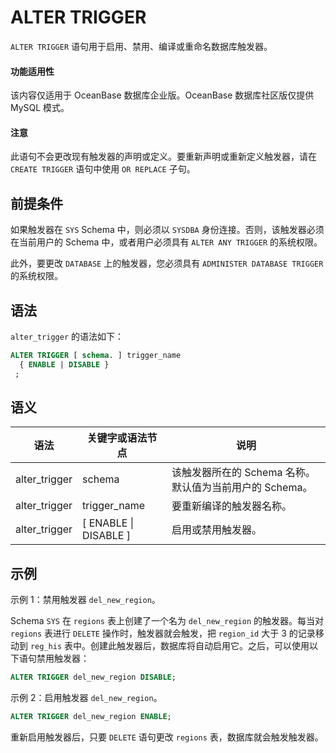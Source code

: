 ALTER TRIGGER 
==================================

`ALTER TRIGGER` 语句用于启用、禁用、编译或重命名数据库触发器。

  <main id="notice" >
    <h4>功能适用性</h4>
    <p>该内容仅适用于 OceanBase 数据库企业版。OceanBase 数据库社区版仅提供 MySQL 模式。
  </main>

  <main id="notice" type='notice'>
    <h4>注意</h4>  
    <p>此语句不会更改现有触发器的声明或定义。要重新声明或重新定义触发器，请在 <code>CREATE TRIGGER</code> 语句中使用 <code>OR REPLACE</code> 子句。</p>
  </main>

前提条件 
-------------------------

如果触发器在 `SYS` Schema 中，则必须以 `SYSDBA` 身份连接。否则，该触发器必须在当前用户的 Schema 中，或者用户必须具有 `ALTER ANY TRIGGER` 的系统权限。

此外，要更改 `DATABASE` 上的触发器，您必须具有 `ADMINISTER DATABASE TRIGGER` 的系统权限。

语法 
-----------------------

`alter_trigger` 的语法如下：

```sql
ALTER TRIGGER [ schema. ] trigger_name
  { ENABLE | DISABLE }
 ;
```



语义 
-----------------------



|      语法       |        关键字或语法节点         |                 说明                  |
|---------------|-------------------------|-------------------------------------|
| alter_trigger | schema                  | 该触发器所在的 Schema 名称。默认值为当前用户的 Schema。 |
| alter_trigger | trigger_name            | 要重新编译的触发器名称。                        |
| alter_trigger | \[ ENABLE \| DISABLE \] | 启用或禁用触发器。                           |



示例 
-----------------------

示例 1：禁用触发器 `del_new_region`。

Schema `SYS` 在 `regions` 表上创建了一个名为 `del_new_region` 的触发器。每当对 `regions` 表进行 `DELETE` 操作时，触发器就会触发，把 `region_id` 大于 3 的记录移动到 `reg_his` 表中。创建此触发器后，数据库将自动启用它。之后，可以使用以下语句禁用触发器：

```sql
ALTER TRIGGER del_new_region DISABLE;
```



示例 2：启用触发器 `del_new_region`。

```sql
ALTER TRIGGER del_new_region ENABLE;
```



重新启用触发器后，只要 `DELETE` 语句更改 `regions` 表，数据库就会触发触发器。
